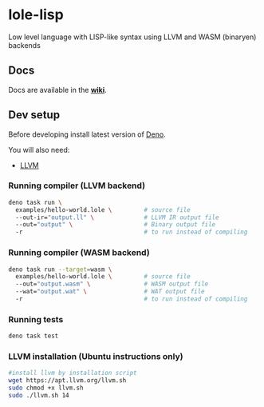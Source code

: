 # lole-lisp

Low level language with LISP-like syntax using LLVM and WASM (binaryen) backends

## Docs

Docs are available in the
**[wiki](https://github.com/glebbash/lole-lisp/wiki)**.

## Dev setup

Before developing install latest version of [Deno](https://deno.land/).

You will also need:

- [LLVM](#LLVM-installation-(Ubuntu-only))

### Running compiler (LLVM backend)

```bash
deno task run \
  examples/hello-world.lole \         # source file
  --out-ir="output.ll" \              # LLVM IR output file
  --out="output" \                    # Binary output file
  -r                                  # to run instead of compiling
```

### Running compiler (WASM backend)

```bash
deno task run --target=wasm \
  examples/hello-world.lole \         # source file
  --out="output.wasm" \               # WASM output file
  --wat="output.wat" \                # WAT output file
  -r                                  # to run instead of compiling
```

### Running tests

```bash
deno task test
```

### LLVM installation (Ubuntu instructions only)

```bash
#install llvm by installation script
wget https://apt.llvm.org/llvm.sh
sudo chmod +x llvm.sh
sudo ./llvm.sh 14
```
